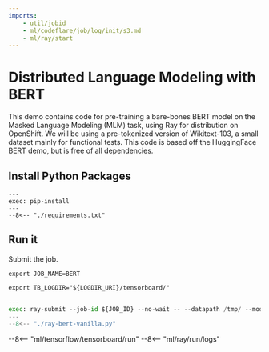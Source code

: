 ```yaml
---
imports:
    - util/jobid
    - ml/codeflare/job/log/init/s3.md
    - ml/ray/start
---
```


# Distributed Language Modeling with BERT

This demo contains code for pre-training a bare-bones BERT model on the Masked Language Modeling (MLM) task, using Ray for distribution on OpenShift. We will be using a pre-tokenized version of Wikitext-103, a small dataset mainly for functional tests. This code is based off the HuggingFace BERT demo, but is free of all dependencies.

## Install Python Packages

```shell
---
exec: pip-install
---
--8<-- "./requirements.txt"
```

## Run it

Submit the job.

```shell
export JOB_NAME=BERT
```

```shell
export TB_LOGDIR="${LOGDIR_URI}/tensorboard/"
```

```python
---
exec: ray-submit --job-id ${JOB_ID} --no-wait -- --datapath /tmp/ --modelpath /tmp/ --logpath /tmp/ --tblogpath "${TB_LOGDIR}" --num_workers ${NUM_GPUs-${NUM_CPUS-1}} ${GPU_OPTION}
---
--8<-- "./ray-bert-vanilla.py"
```

--8<-- "ml/tensorflow/tensorboard/run"
--8<-- "ml/ray/run/logs"
